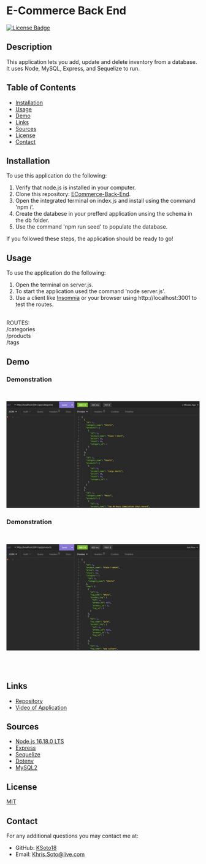 # E-Commerce Back End

[![License Badge](https://img.shields.io/badge/license-MIT-success?style=for-the-badge&color=blue)](https://choosealicense.com/licenses/mit/)

## Description

 This application lets you add, update and delete inventory from a database. It uses Node, MySQL, Express, and Sequelize to run. 


## Table of Contents
* [Installation](#installation)
* [Usage](#usage)
* [Demo](#demo)
* [Links](#links)
* [Sources](#sources)
* [License](#license)
* [Contact](#contact)


## Installation

To use this application do the following:
 1. Verify that node.js is installed in your computer.
 2. Clone this repository: [ECommerce-Back-End](https://github.com/KSoto18/ECommerce-Back-End).
 3. Open the integrated terminal on index.js and install using the command 'npm i'.
 4. Create the databese in your prefferd application unsing the schema in the db folder.
 5. Use the command 'npm run seed' to populate the database.

If you followed these steps, the application should be ready to go!


## Usage

To use the application do the following:
 1. Open the terminal on server.js.
 2. To start the application used the command 'node server.js'.
 3. Use a client like [Insomnia](https://insomnia.rest/) or your browser using http://localhost:3001 to test the routes.

<br>
 ROUTES:
 <br> /categories 
 <br> /products
 <br> /tags


<br>

 ## Demo
 
 ### Demonstration
<br>

  ![Screenshot](./assets/Screenshot%201.jpg)
<br>

### Demonstration 
<br>
 
  ![Screenshot](./assets/Screenshot%202.jpg)

<br><br>

 ## Links

  - [Repository](https://github.com/KSoto18/ECommerce-Back-End)
  - [Video of Application]()

 ## Sources
  
  - [Node.js 16.18.0 LTS](https://nodejs.org/en/)
  - [Express]()
  - [Sequelize]()
  - [Dotenv]()
  - [MySQL2]()


 ## License
 [MIT](https://choosealicense.com/licenses/mit/)


 ## Contact
 For any additional questions you may contact me at: 
 - GitHub: [KSoto18](https://github.com/KSoto18)
 - Email: [Khris.Soto@live.com](mailto:Khris.Soto@live.com)